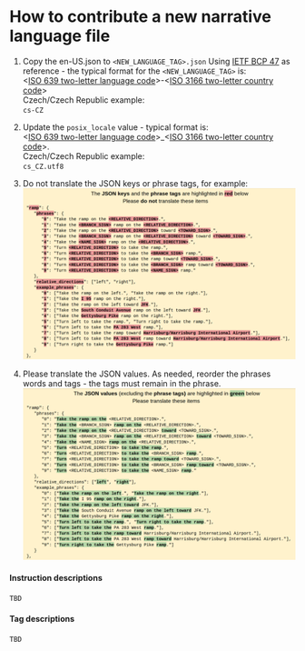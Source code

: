 # How to contribute a new narrative language file

1. Copy the en-US.json to `<NEW_LANGUAGE_TAG>.json`
Using [IETF BCP 47](https://tools.ietf.org/html/bcp47) as reference - the typical format for the `<NEW_LANGUAGE_TAG>` is:  
<[ISO 639 two-letter language code](https://en.wikipedia.org/wiki/List_of_ISO_639-1_codes)>-<[ISO 3166 two-letter country code](https://en.wikipedia.org/wiki/ISO_3166-1_alpha-2)>  
Czech/Czech Republic example:  
`cs-CZ`

2. Update the `posix_locale` value - typical format is:  
<[ISO 639 two-letter language code](https://en.wikipedia.org/wiki/List_of_ISO_639-1_codes)>_<[ISO 3166 two-letter country code](https://en.wikipedia.org/wiki/ISO_3166-1_alpha-2)>.<character encoding>  
Czech/Czech Republic example:  
`cs_CZ.utf8`

3. Do not translate the JSON keys or phrase tags, for example:  
![Alt text](/locales/img/do_not_translate.png)

4. Please translate the JSON values. As needed, reorder the phrases words and tags - the tags must remain in the phrase.  
![Alt text](/locales/img/translate.png)

#### Instruction descriptions
`TBD`

#### Tag descriptions
`TBD`

